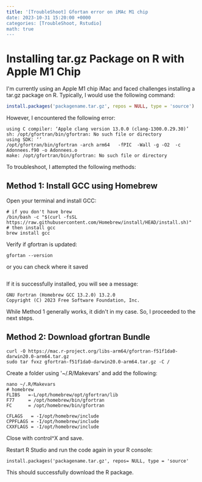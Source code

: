 ```yaml
---
title: '[TroubleShoot] Gfortan error on iMAc M1 chip
date: 2023-10-31 15:20:00 +0000
categories: [TroubleShoot, Rstudio]
math: true
---
```


# Installing tar.gz Package on R with Apple M1 Chip

I'm currently using an Apple M1 chip iMac and faced challenges installing a tar.gz package on R. Typically, I would use the following command:

```R
install.packages('packagename.tar.gz', repos = NULL, type = 'source')
```

However, I encountered the following error:
```
using C compiler: ‘Apple clang version 13.0.0 (clang-1300.0.29.30)’
sh: /opt/gfortran/bin/gfortran: No such file or directory
using SDK: ‘’
/opt/gfortran/bin/gfortran -arch arm64   -fPIC  -Wall -g -O2  -c  Adonnees.f90 -o Adonnees.o
make: /opt/gfortran/bin/gfortran: No such file or directory
```

To troubleshoot, I attempted the following methods:

## Method 1: Install GCC using Homebrew
Open your terminal and install GCC:
```
# if you don't have brew 
/bin/bash -c "$(curl -fsSL https://raw.githubusercontent.com/Homebrew/install/HEAD/install.sh)"
# then install gcc
brew install gcc
```
Verify if gfortran is updated:
```
gfortan --version
```
or you can check where it saved
```

```

If it is successfully installed, you will see a message:
```
GNU Fortran (Homebrew GCC 13.2.0) 13.2.0
Copyright (C) 2023 Free Software Foundation, Inc.
```

While Method 1 generally works, it didn't in my case. So, I proceeded to the next steps.

## Method 2: Download gfortran Bundle
```
curl -O https://mac.r-project.org/libs-arm64/gfortran-f51f1da0-darwin20.0-arm64.tar.gz
sudo tar fvxz gfortran-f51f1da0-darwin20.0-arm64.tar.gz -C /
```

Create a folder using '~/.R/Makevars' and add the following:
```
nano ~/.R/Makevars
# homebrew
FLIBS   =-L/opt/homebrew/opt/gfortran/lib
F77     = /opt/homebrew/bin/gfortran
FC      = /opt/homebrew/bin/gfortran

CFLAGS   = -I/opt/homebrew/include
CPPFLAGS = -I/opt/homebrew/include
CXXFLAGS = -I/opt/homebrew/include
```
Close with control^X and save.

Restart R Studio and run the code again in your R console:

```
install.packages('packagename.tar.gz', repos= NULL, type = 'source'
```
This should successfully download the R package.

